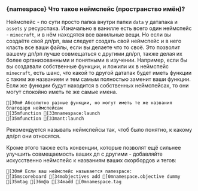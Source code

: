### {namespace} Что такое неймспейс (пространство имён)?
Неймспейс - по сути просто папка внутри папки `data` у датапака и `assets` у ресурспака. Изначально в ванилле есть всего один неймспейс - `minecraft`, и в нём находятся все ванильные вещи. Но если вы создаёте свой дп/рп, вам следует создать свой неймспейс и в него класть все ваши файлы, если вы делаете что то своё. Это позволит вашему дп/рп лучше совмещаться с другими дп/рп, также делая их более организованными и понятными в изучении. Например, если бы вы создавали собственные функции, и ложили их в неймспейс `minecraft`, есть шанс, что какой то другой датапак будет иметь функции с таким же названием и тем самым полностью заменит ваши функции. Если же функции будут находится в собственных неймспейсах, то они могут спокойно иметь те же самые имена.
```ansi
[30m# Абсолютно разные функции, но могут иметь те же названия благодаря неймспейсам
[35mfunction [33mnamespace:launch
[35mfunction [33mant:launch
```
Рекомендуется называть неймспейсы так, чтоб было понятно, к какому дп/рп они относятся.

Кроме этого также есть конвенции, которые позволят ещё сильнее улучшить совмещаемость ваших дп с другими - добавляйте искусственно неймспейс к названиям ваших скорбордов и тегов:
```ansi
[30m# Если ваш неймспейс называется namespace:
[35mscoreboard [34mobjectives add [0mnamespace.objective dummy
[35mtag [36m@a [34madd [0mnamespace.tag
```